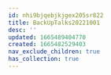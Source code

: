 ```yaml
---
id: nhi9bjqebjkjgex205sr822
title: BackUpTalks20221001
desc: ''
updated: 1665489404770
created: 1665482529403
nav_exclude_children: true
has_collection: true
---
```

